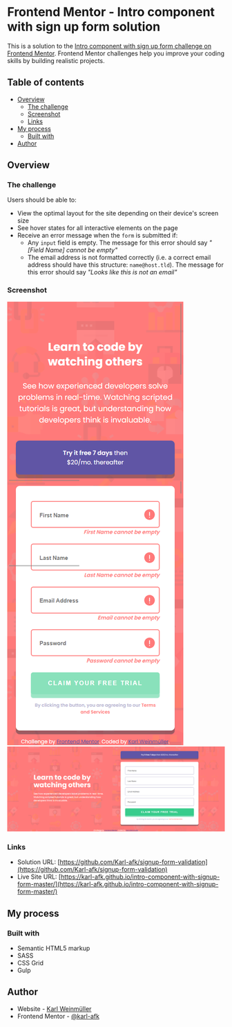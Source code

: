 # Frontend Mentor - Intro component with sign up form solution

This is a solution to the [Intro component with sign up form challenge on Frontend Mentor](https://www.frontendmentor.io/challenges/intro-component-with-signup-form-5cf91bd49edda32581d28fd1). Frontend Mentor challenges help you improve your coding skills by building realistic projects.

## Table of contents

- [Overview](#overview)
  - [The challenge](#the-challenge)
  - [Screenshot](#screenshot)
  - [Links](#links)
- [My process](#my-process)
  - [Built with](#built-with)
- [Author](#author)

## Overview

### The challenge

Users should be able to:

- View the optimal layout for the site depending on their device's screen size
- See hover states for all interactive elements on the page
- Receive an error message when the `form` is submitted if:
  - Any `input` field is empty. The message for this error should say _"[Field Name] cannot be empty"_
  - The email address is not formatted correctly (i.e. a correct email address should have this structure: `name@host.tld`). The message for this error should say _"Looks like this is not an email"_

### Screenshot

![Screenshot Mobile](./images/screenshot-mobile.png)
![Screenshot Desktop](./images/screenshot-desktop.png)

### Links

- Solution URL: [https://github.com/Karl-afk/signup-form-validation](https://github.com/Karl-afk/signup-form-validation)
- Live Site URL: [https://karl-afk.github.io/intro-component-with-signup-form-master/](https://karl-afk.github.io/intro-component-with-signup-form-master/)

## My process

### Built with

- Semantic HTML5 markup
- SASS
- CSS Grid
- Gulp

## Author

- Website - [Karl Weinmüller](https://www.karlweinmueller.de)
- Frontend Mentor - [@karl-afk](https://www.frontendmentor.io/profile/karl-afk)
